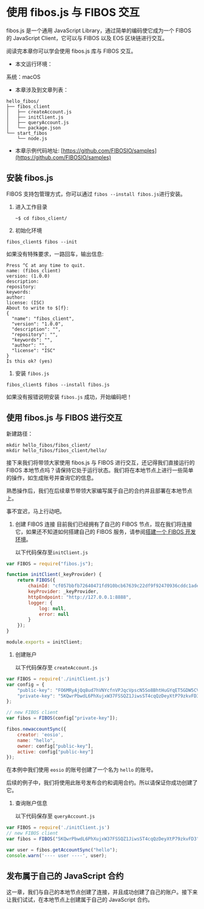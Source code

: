 # 使用 fibos.js 与 FIBOS 交互

fibos.js 是一个通用 JavaScript Library，通过简单的编码使它成为一个 FIBOS 的 JavaScript Client，它可以与 FIBOS 以及 EOS 区块链进行交互。

阅读完本章你可以学会使用 fibos.js 库与 FIBOS 交互。

* 本文运行环境：

系统：macOS

* 本章涉及到文章列表：

```text
hello_fibos/
├── fibos_client
│   ├── createAccount.js
│   ├── initClient.js
│   ├── queryAccount.js
│   └── package.json
└── start_fibos
    └── node.js
```

* 本章示例代码地址: [https://github.com/FIBOSIO/samples](https://github.com/FIBOSIO/samples)

## 安装 fibos.js

FIBOS 支持包管理方式，你可以通过 `fibos --install fibos.js`进行安装。

1. 进入工作目录

   ```text
   ~$ cd fibos_client/
   ```

2. 初始化环境

```text
fibos_client$ fibos --init
```

如果没有特殊要求，一路回车，输出信息:

```text
Press ^C at any time to quit.
name: (fibos_client)
version: (1.0.0)
description:
repository:
keywords:
author:
license: (ISC)
About to write to $[f}:
{
  "name": "fibos_client",
  "version": "1.0.0",
  "description": "",
  "repository": "",
  "keywords": "",
  "author": "",
  "license": "ISC"
}
Is this ok? (yes)
```

1. 安装 `fibos.js`

```text
fibos_client$ fibos --install fibos.js
```

如果没有报错说明安装 `fibos.js` 成功，开始编码吧！

## 使用 fibos.js 与 FIBOS 进行交互

新建路径：

```text
mkdir hello_fibos/fibos_client/
mkdir hello_fibos/fibos_client/hello/
```

接下来我们将带领大家使用 fibos.js 与 FIBOS 进行交互，还记得我们直接运行的 FIBOS 本地节点吗？请保持它处于运行状态。我们将在本地节点上进行一些简单的操作，如生成账号并查询它的信息。

熟悉操作后，我们在后续章节带领大家编写属于自己的合约并且部署在本地节点上。

事不宜迟，马上行动吧。

1. 创建 FIBOS 连接 目前我们已经拥有了自己的 FIBOS 节点，现在我们将连接它，如果还不知道如何搭建自己的 FIBOS 服务，请参阅[搭建一个 FIBOS 开发环境](development-environment.md)。

   以下代码保存至`initClient.js`

```javascript
var FIBOS = require("fibos.js");

function initClient(_keyProvider) {
    return FIBOS({
        chainId: "cf057bbfb72640471fd910bcb67639c22df9f92470936cddc1ade0e2f2e7dc4f",
        keyProvider: _keyProvider, 
        httpEndpoint: "http://127.0.0.1:8888",
        logger: {
            log: null,
            error: null
        }
    });
}

module.exports = initClient;
```

1. 创建账户

   以下代码保存至 `createAccount.js`

```javascript
var FIBOS = require('./initClient.js')
var config = {
    "public-key": "FO6MRyAjQq8ud7hVNYcfnVPJqcVpscN5So8BhtHuGYqET5GDW5CV",
    "private-key": "5KQwrPbwdL6PhXujxW37FSSQZ1JiwsST4cqQzDeyXtP79zkvFD3"
};

// new FIBOS client
var fibos = FIBOS(config["private-key"]);

fibos.newaccountSync({
    creator: 'eosio',
    name: "hello",
    owner: config["public-key"],
    active: config["public-key"]
});
```

在本例中我们使用 `eosio` 的账号创建了一个名为 `hello` 的账号。

后续的例子中，我们将使用此账号发布合约和调用合约。所以请保证你成功创建了它。

1. 查询账户信息

   以下代码保存至 `queryAccount.js`

```javascript
var FIBOS = require('./initClient.js')
// new FIBOS client
var fibos = FIBOS("5KQwrPbwdL6PhXujxW37FSSQZ1JiwsST4cqQzDeyXtP79zkvFD3");

var user = fibos.getAccountSync("hello");
console.warn('---- user ----', user);
```

## 发布属于自己的 JavaScript 合约

这一章，我们与自己的本地节点创建了连接，并且成功创建了自己的账户。接下来让我们试试，在本地节点上创建属于自己的 JavaScript 合约。

